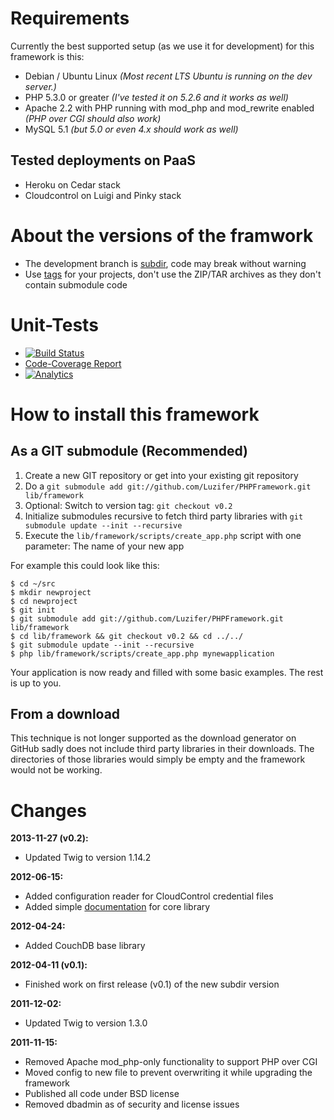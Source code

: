 # Requirements

Currently the best supported setup (as we use it for development) for this framework is this:

- Debian / Ubuntu Linux *(Most recent LTS Ubuntu is running on the dev server.)*
- PHP 5.3.0 or greater *(I've tested it on 5.2.6 and it works as well)*
- Apache 2.2 with PHP running with mod\_php and mod\_rewrite enabled *(PHP over CGI should also work)*
- MySQL 5.1 *(but 5.0 or even 4.x should work as well)*

## Tested deployments on PaaS

- Heroku on Cedar stack
- Cloudcontrol on Luigi and Pinky stack

# About the versions of the framwork

- The development branch is [subdir](https://github.com/Luzifer/PHPFramework/tree/subdir), code may break without warning
- Use [tags](https://github.com/Luzifer/PHPFramework/tags) for your projects, don't use the ZIP/TAR archives as they don't contain submodule code

# Unit-Tests

- [![Build Status](https://travis-ci.org/Luzifer/PHPFramework.png?branch=subdir)](https://travis-ci.org/Luzifer/PHPFramework)
- [Code-Coverage Report](http://phpframework.luzifer.ws/5.4/index.html)
- [![Analytics](https://ga-beacon.appspot.com/UA-13186236-6/PHPFramework/readme)](https://github.com/igrigorik/ga-beacon)

# How to install this framework
## As a GIT submodule (Recommended)

1. Create a new GIT repository or get into your existing git repository
1. Do a `git submodule add git://github.com/Luzifer/PHPFramework.git lib/framework`
1. Optional: Switch to version tag: `git checkout v0.2`
1. Initialize submodules recursive to fetch third party libraries with `git submodule update --init --recursive`
1. Execute the `lib/framework/scripts/create_app.php` script with one parameter: The name of your new app

For example this could look like this:

    $ cd ~/src
    $ mkdir newproject
    $ cd newproject
    $ git init
    $ git submodule add git://github.com/Luzifer/PHPFramework.git lib/framework
    $ cd lib/framework && git checkout v0.2 && cd ../../
    $ git submodule update --init --recursive
    $ php lib/framework/scripts/create_app.php mynewapplication

Your application is now ready and filled with some basic examples. The rest is up to you.

## From a download

This technique is not longer supported as the download generator on GitHub sadly does not include
third party libraries in their downloads. The directories of those libraries would simply be empty
and the framework would not be working.

# Changes

**2013-11-27 (v0.2):**

- Updated Twig to version 1.14.2

**2012-06-15:**

- Added configuration reader for CloudControl credential files
- Added simple [documentation](https://github.com/Luzifer/PHPFramework/blob/subdir/docs/corelibs.md) for core library

**2012-04-24:**

- Added CouchDB base library

**2012-04-11 (v0.1):**

- Finished work on first release (v0.1) of the new subdir version

**2011-12-02:**

- Updated Twig to version 1.3.0

**2011-11-15:**

- Removed Apache mod\_php-only functionality to support PHP over CGI
- Moved config to new file to prevent overwriting it while upgrading the framework
- Published all code under BSD license
- Removed dbadmin as of security and license issues
